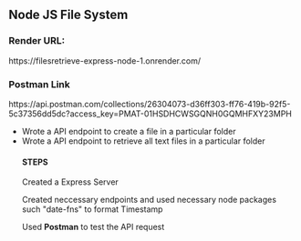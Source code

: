 <h2>Node JS File System</h2>
<h3>Render URL:</h3>https://filesretrieve-express-node-1.onrender.com/
<h3>Postman Link</h3>https://api.postman.com/collections/26304073-d36ff303-ff76-419b-92f5-5c37356dd5dc?access_key=PMAT-01HSDHCWSGQNH0GQMHFXY23MPH
<ul>
  <li>Wrote a API endpoint to create a file in a particular folder</li>
  <li>Wrote a API endpoint to retrieve all text files in a particular folder</li>

  <h4>STEPS</h4>
  <p>Created a Express Server</p>
  <p>Created neccessary endpoints and used necessary node packages such "date-fns" to format Timestamp</p>
  <p>Used <b>Postman</b> to test the API request</p>
</ul>

